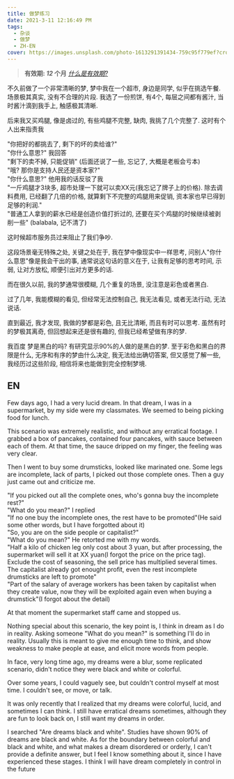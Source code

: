 ```yaml
---
title: 做梦练习
date: 2021-3-11 12:16:49 PM
tags:
  - 杂谈
  - 做梦
  - ZH-EN
cover: https://images.unsplash.com/photo-1613291391434-759c95f779ef?crop=entropy&cs=tinysrgb&fit=max&fm=jpg&ixid=Mnw0NTI1NXwwfDF8cmFuZG9tfHx8fHx8fHx8MTYxNTQzNjIwOQ&ixlib=rb-1.2.1&q=80&w=1080
---
```


> **有效期: *12* 个月**  *[什么是有效期?](https://blog.timvel.com/2020/12/28/12-28-2020-a-description-of-the-validity-period/)*

不久前做了一个非常清晰的梦, 梦中我在一个超市, 身边是同学, 似乎在挑选午餐. </br>
场景极其真实, 没有不合理的片段. 我选了一份煎饼, 有4个, 每层之间都有酱汁, 当时酱汁滴到我手上, 触感极其清晰.

后来我又买鸡腿, 像是卤过的, 有些鸡腿不完整, 缺肉, 我挑了几个完整了. 这时有个人出来指责我

"你把好的都挑去了, 剩下的坏的卖给谁?"</br>
"你什么意思?" 我回答</br>
"剩下的卖不掉, 只能促销" (后面还说了一些, 忘记了, 大概是老板会亏本)</br>
"哦? 那你是支持人民还是资本家?"</br>
"你什么意思?" 他用我的话反驳了我</br>
"一斤鸡腿才3块多, 超市处理一下就可以卖XX元(我忘记了牌子上的价格). 除去调料费用, 已经翻了几倍的价格, 就算剩下不完整的鸡腿用来促销, 资本家也早已得到足够的利润."</br>
"普通工人拿到的薪水已经是创造价值打折过的, 还要在买个鸡腿的时候继续被剥削一些" (balabala, 记不清了)</br>

这时候超市服务员过来阻止了我们争吵.

这段场景毫无特殊之处, 关键之处在于, 我在梦中像现实中一样思考, 问别人"你什么意思"像是我会干出的事, 通常说这句话的意义在于, 让我有足够的思考时间, 示弱, 让对方放松, 顺便引出对方更多的话.

而在很久以前, 我的梦通常很模糊, 几个重复的场景, 没注意是彩色或者黑白.

过了几年, 我能模糊的看见, 但经常无法控制自己, 我无法看见, 或者无法行动, 无法说话. 

直到最近, 我才发现, 我做的梦都是彩色, 且无比清晰, 而且有时可以思考. 虽然有时的梦极其离奇, 但回想起来还是很有趣的, 但我已经希望做有序的梦.

我百度 梦是黑白的吗? 有研究显示90%的人做的是黑白的梦. 至于彩色和黑白的界限是什么, 无序和有序的梦由什么决定, 我无法给出确切答案, 但又感觉了解一些, 我经历过这些阶段, 相信将来也能做到完全控制梦境.


## EN

Few days ago, I had a very lucid dream. In that dream, I was in a supermarket, by my side were my classmates. We seemed to being picking food for lunch. 

This scenario was extremely realistic, and without any erratical footage. I grabbed a box of pancakes, contained four pancakes, with sauce between each of them. At that time, the sauce dripped on my finger, the feeling was very clear.

Then I went to buy some drumsticks, looked like marinated one. Some legs are incomplete, lack of parts, I picked out those complete ones. Then a guy just came out and criticize me.

"If you picked out all the complete ones, who's gonna buy the incomplete rest?"</br>
"What do you mean?" I replied</br>
"If no one buy the incomplete ones, the rest have to be promoted"(He said some other words, but I have forgotted about it)</br>
"So, you are on the side people or capitalist?"</br>
"What do you mean?" He retorted me with my words.</br>
"Half a kilo of chicken leg only cost about 3 yuan, but after processing, the supermarket will sell it at XX yuan(I forgot the price on the price tag). Exclude the cost of seasoning, the sell price has multiplied several times. The capitalist already got enought profit, even the rest incomplete drumsticks are left to promote"</br>
"Part of the salary of average workers has been taken by capitalist when they create value, now they will be exploited again even when buying a drumstick"(I forgot about the detail)</br>

At that moment the supermarket staff came and stopped us.

Nothing special about this scenario, the key point is, I think in dream as I do in reality. Asking someone "What do you mean?" is something I'll do in reality. Usually this is meant to give me enough time to think, and show weakness to make people at ease, and elicit more words from people.

In face, very long time ago, my dreams were a blur, some replicated scenario, didn't notice they were black and white or colorful.

Over some years, I could vaguely see, but couldn't control myself at most time. I couldn't see, or move, or talk.

It was only recently that I realized that my dreams were colorful, lucid, and sometimes I can think. I still have erratical dreams sometimes, although they are fun to look back on, I still want my dreams in order.

I searched "Are dreams black and white". Studies have shown 90% of dreams are black and white. As for the boundary between colorful and black and white, and what makes a dream disordered or orderly, I can't provide a definite answer, but I feel I know something about it, since I have experienced these stages. I think I will have dream completely in control in the future
